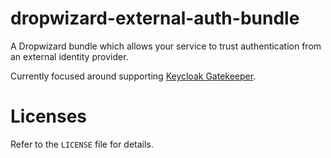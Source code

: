 # dropwizard-external-auth-bundle

A Dropwizard bundle which allows your service to trust authentication from an
external identity provider.

Currently focused around supporting [Keycloak
Gatekeeper](https://github.com/keycloak/keycloak-gatekeeper).

# Licenses

Refer to the `LICENSE` file for details.
